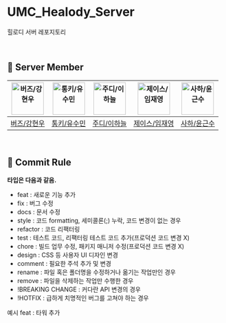 # UMC_Healody_Server
힐로디 서버 레포지토리

<br>

## 🌱 Server Member
| <img src="https://avatars.githubusercontent.com/u/23547185?v=4" width=75px alt="버즈/강현우"/>  | <img src="https://avatars.githubusercontent.com/u/104756460?v=4" width=75px alt="통키/유수민"/>  | <img src="https://avatars.githubusercontent.com/u/110607164?v=4" width=75px alt="주디/이하늘"/>  | <img src="https://avatars.githubusercontent.com/u/55044278?v=4" width=75px alt="제이스/임재영"/>  | <img src="https://avatars.githubusercontent.com/u/113494060?v=4" width=75px alt="사하/윤근수"/>  | 
| :-----: | :-----: | :-----: | :-----: | :-----: |
| [버즈/강현우](https://github.com/khwoowoo) | [통키/유수민](https://github.com/proysm)  | [주디/이하늘](https://github.com/twosky0202) | [제이스/임재영](https://github.com/limjustin) | [사하/윤근수](https://github.com/rlJzr) |
<br>


## 📝 Commit Rule

**타입은 다음과 같음.**
* feat : 새로운 기능 추가
* fix : 버그 수정
* docs : 문서 수정
* style : 코드 formatting, 세미콜론(;) 누락, 코드 변경이 없는 경우
* refactor : 코드 리팩터링
* test : 테스트 코드, 리팩터링 테스트 코드 추가(프로덕션 코드 변경 X)
* chore : 빌드 업무 수정, 패키지 매니저 수정(프로덕션 코드 변경 X)
* design : CSS 등 사용자 UI 디자인 변경
* comment : 필요한 주석 추가 및 변경
* rename : 파일 혹은 폴더명을 수정하거나 옮기는 작업만인 경우
* remove : 파일을 삭제하는 작업만 수행한 경우
* !BREAKING CHANGE : 커다란 API 변경의 경우
* !HOTFIX : 급하게 치명적인 버그를 고쳐야 하는 경우

예시
feat : 타워 추가
